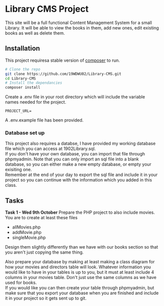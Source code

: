 # Library CMS Project

This site will be a full functional Content Management System for a small Library.
It will be able to view the books in them, add new ones, edit existing books as well as delete them.

## Installation

This project requiresa stable version of  [composer](https://getcomposer.org/) to run.

```bash
# Clone the repo
git clone https://github.com/19WDWU02/Library-CMS.git
cd Library-CMS
# Install the dependancies
composer install
```

Create a .env file in your root directory which will include the variable names needed for the project.

```shell
PROJECT_URL=
```
A .env.example file has been provided.

### Database set up
This project also requires a databse, I have provided my working database file which you can access at 1902Library.sql.  
If you don't have your own database, you can import that file through phpmyadmin.  Note that you can only import an sql file into a blank database, so you can either make a new empty database, or empty your exisiting one.  
Remember at the end of your day to export the sql file and include it in your project so you can continue with the information which you added in this class.

## Tasks
**Task 1 - Wed 9th October**
Prepare the PHP project to also include movies.  
You are to create at least these files
- allMovies.php
- addMovie.php
- singleMovie.php

Design them slightly differently than we have with our books section so that you aren't just copying the same thing.

Also prepare your database by making at least making a class diagram for how your movies and directors table will look. Whatever information you would like to have in your tables is up to you, but it must at least include 4 columns in your movies table. Don't just use the same columns as we have used for books.  
If you would like you can then create your table through phpmyadmin, but make sure that you export your database when you are finished and include it in your project so it gets sent up to git.
